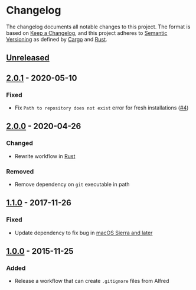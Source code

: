 # Changelog

The changelog documents all notable changes to this project. The format is based
on [Keep a Changelog](https://keepachangelog.com/en/1.0.0/), and this project
adheres to [Semantic Versioning](https://semver.org/spec/v2.0.0.html) as defined
by [Cargo](https://doc.rust-lang.org/cargo/reference/manifest.html#the-version-field)
and [Rust](https://github.com/rust-lang/rfcs/blob/master/text/1105-api-evolution.md).

<!-- next-header -->

## [Unreleased]

## [2.0.1] - 2020-05-10

### Fixed

- Fix `Path to repository does not exist` error for fresh installations ([#4](https://github.com/jdno/alfred-gitignore/issues/4))

## [2.0.0] - 2020-04-26

### Changed

- Rewrite workflow in [Rust](https://rust-lang.org)

### Removed

- Remove dependency on `git` executable in path

## [1.1.0] - 2017-11-26

### Fixed

- Update dependency to fix bug in [macOS Sierra and later](https://github.com/deanishe/alfred-workflow/issues/111)

## [1.0.0] - 2015-11-25

### Added

- Release a workflow that can create `.gitignore` files from Alfred

<!-- next-url -->

[unreleased]: https://github.com/jdno/alfred-gitignore/compare/v2.0.1...HEAD
[2.0.1]: https://github.com/jdno/alfred-gitignore/compare/v2.0.0...v2.0.1
[2.0.0]: https://github.com/jdno/alfred-gitignore/compare/v1.1.0...v2.0.0
[1.1.0]: https://github.com/jdno/alfred-gitignore/compare/v1.0.0...v1.1.0
[1.0.0]: https://github.com/jdno/alfred-gitignore/releases/tag/1.0.0
